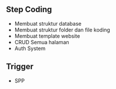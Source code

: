 ## Step Coding

- Membuat struktur database
- Membuat struktur folder dan file koding
- Membuat template website
- CRUD Semua halaman
- Auth System

## Trigger

- SPP
